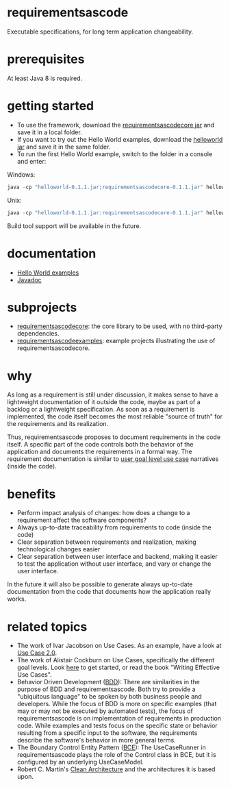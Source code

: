# requirementsascode
Executable specifications, for long term application changeability.

# prerequisites
At least Java 8 is required.

# getting started
* To use the framework, download the [requirementsascodecore jar](https://github.com/bertilmuth/requirementsascode/releases/download/v0.1.1/requirementsascodecore-0.1.1.jar) and save it in a local folder.
* If you want to try out the Hello World examples, download the [helloworld jar](https://github.com/bertilmuth/requirementsascode/releases/download/v0.1.1/helloworld-0.1.1.jar) and save it in the same folder.
* To run the first Hello World example, switch to the folder in a console and enter: 

Windows:
``` java
java -cp "helloworld-0.1.1.jar;requirementsascodecore-0.1.1.jar" helloworld.HelloWorld01_PrintHelloUserExample
```
Unix:
``` java
java -cp "helloworld-0.1.1.jar:requirementsascodecore-0.1.1.jar" helloworld.HelloWorld01_PrintHelloUserExample
```

Build tool support will be available in the future.

# documentation
* [Hello World examples](https://github.com/bertilmuth/requirementsascode/tree/master/requirementsascodeexamples/helloworld)
* [Javadoc](https://github.com/bertilmuth/requirementsascode/releases/download/v0.1.1/requirementsascodecore-0.1.1-javadoc.jar)

# subprojects
* [requirementsascodecore](https://github.com/bertilmuth/requirementsascode/tree/master/requirementsascodecore): the core library to be used, with no third-party dependencies.
* [requirementsascodeexamples](https://github.com/bertilmuth/requirementsascode/tree/master/requirementsascodeexamples): example projects illustrating the use of requirementsascodecore.

# why
As long as a requirement is still under discussion, it makes sense to have a lightweight documentation of it outside the code, maybe as part of a backlog or a lightweight specification.
As soon as a requirement is implemented, the code itself becomes the most reliable "source of truth" for the requirements and its realization.

Thus, requirementsascode proposes to document requirements in the code itself. A specific part of the code controls both the behavior of the application and documents the requirements in a formal way. The requirement documentation is similar to [user goal level use case](https://en.wikipedia.org/wiki/Use_case#Goal_levels) narratives (inside the code).

# benefits
* Perform impact analysis of changes: how does a change to a requirement affect the software components?
* Always up-to-date traceability from requirements to code (inside the code)
* Clear separation between requirements and realization, making technological changes easier
* Clear separation between user interface and backend, making it easier to test the application without user interface, and vary or change the user interface.

In the future it will also be possible to generate always up-to-date documentation from the code 
that documents how the application really works.

# related topics
* The work of Ivar Jacobson on Use Cases. As an example, have a look at [Use Case 2.0](https://www.ivarjacobson.com/publications/white-papers/use-case-ebook).
* The work of Alistair Cockburn on Use Cases, specifically the different goal levels. Look [here](http://alistair.cockburn.us/Use+case+fundamentals) to get started, or read the book "Writing Effective Use Cases".
* Behavior Driven Development ([BDD](https://dannorth.net/introducing-bdd/)): There are similarities in the purpose of BDD and requirementsascode. Both try to provide a "ubiquitous language" to be spoken by both business people and developers. While the focus of BDD is more on specific examples (that may or may not be executed by automated tests), the focus of requirementsascode is on implementation of requirements in production code. While examples and tests focus on the specific state or behavior resulting from a specific input to the software, the requirements describe the software's behavior in more general terms. 
* The Boundary Control Entity Pattern ([BCE](http://epf.eclipse.org/wikis/openup/core.tech.common.extend_supp/guidances/guidelines/entity_control_boundary_pattern_C4047897.html)): The UseCaseRunner in requirementsascode plays the role of the Control class in BCE, but it is configured by an underlying UseCaseModel.
* Robert C. Martin's [Clean Architecture](https://8thlight.com/blog/uncle-bob/2012/08/13/the-clean-architecture.html) and the architectures it is based upon.
